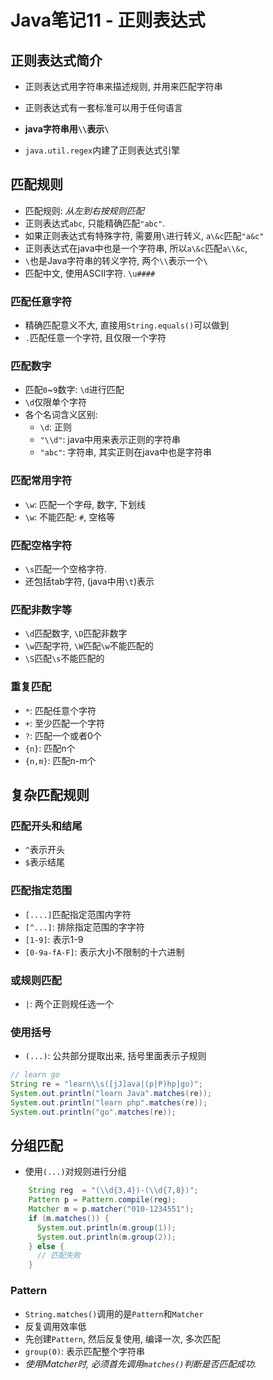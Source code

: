 # Java笔记11 - 正则表达式

## 正则表达式简介

* 正则表达式用字符串来描述规则, 并用来匹配字符串
* 正则表达式有一套标准可以用于任何语言

* **java字符串用`\\`表示`\`**
* `java.util.regex`内建了正则表达式引擎

## 匹配规则

* 匹配规则: *从左到右按规则匹配*
* 正则表达式`abc`, 只能精确匹配`"abc"`.
* 如果正则表达式有特殊字符, 需要用`\`进行转义, `a\&c`匹配`"a&c"`
* 正则表达式在java中也是一个字符串, 所以`a\&c`匹配`a\\&c`,
* `\`也是Java字符串的转义字符, 两个`\\`表示一个`\`
* 匹配中文, 使用ASCII字符. `\u####`

### 匹配任意字符

* 精确匹配意义不大, 直接用`String.equals()`可以做到
* `.`匹配任意一个字符, 且仅限一个字符

### 匹配数字

* 匹配`0`~`9`数字: `\d`进行匹配
* `\d`仅限单个字符
* 各个名词含义区别:
  * `\d`: 正则
  * `"\\d"`: java中用来表示正则的字符串
  * `"abc"`: 字符串, 其实正则在java中也是字符串

### 匹配常用字符

* `\w`: 匹配一个字母, 数字, 下划线
* `\w`: 不能匹配: `#`, 空格等

### 匹配空格字符

* `\s`匹配一个空格字符.
* 还包括tab字符, (java中用`\t`)表示

### 匹配非数字等

* `\d`匹配数字, `\D`匹配非数字
* `\w`匹配字符, `\W`匹配`\w`不能匹配的
* `\S`匹配`\s`不能匹配的

### 重复匹配

* `*`: 匹配任意个字符
* `+`: 至少匹配一个字符
* `?`: 匹配一个或者0个
* `{n}`: 匹配n个
* `{n,m}`: 匹配n-m个

## 复杂匹配规则

### 匹配开头和结尾

* `^`表示开头
* `$`表示结尾

### 匹配指定范围

* `[....]`匹配指定范围内字符
* `[^...]`: 排除指定范围的字字符
* `[1-9]`: 表示1-9
* `[0-9a-fA-F]`: 表示大小不限制的十六进制

### 或规则匹配

* `|`: 两个正则规任选一个

### 使用括号

* `(...)`: 公共部分提取出来, 括号里面表示子规则

```java
// learn go
String re = "learn\\s([jJ]ava|(p|P)hp|go)";
System.out.println("learn Java".matches(re));
System.out.println("learn php".matches(re));
System.out.println("go".matches(re));
```

## 分组匹配

* 使用`(...)`对规则进行分组

```java
    String reg  = "(\\d{3,4})-(\\d{7,8})";
    Pattern p = Pattern.compile(reg);
    Matcher m = p.matcher("010-1234551");
    if (m.matches()) {
      System.out.println(m.group(1));
      System.out.println(m.group(2));
    } else {
      // 匹配失败
    }
```

### Pattern

* `String.matches()`调用的是`Pattern`和`Matcher`
* 反复调用效率低
* 先创建`Pattern`, 然后反复使用, 编译一次, 多次匹配
* `group(0)`: 表示匹配整个字符串
* *使用Matcher时, 必须首先调用`matches()`判断是否匹配成功.*

